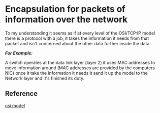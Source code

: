 # Encapsulation for packets of information over the network


To my understanding it seems as if at every level of the OSI/TCP:IP model there is a protocol with a job, it takes the information it needs from that packet and isn't concerned about the other data further inside the data

***For Example:***

A switch operates at the data link layer (layer 2) it uses MAC addresses to move information around (MAC addresses are provided by the computers NIC) once it take the information it needs it send it up the model to the Network layer and it's finished its duty.


 ## Reference
 
 [osi model](https://github.com/Lethalz/LethalZet/blob/main/202108181805/README.md)
